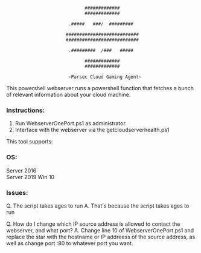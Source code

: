                                  #############                                 
                                 #############                                 
                                                                               
                           .#####   ###/  #########                            
                                                                               
                          ###########################                          
                          ###########################                          
                                                                               
                           .#########  /###   #####                            
                                                                               
                                 #############                                 
                                 #############                                 
                                       
                           ~Parsec Cloud Gaming Agent~

This powershell webserver runs a powershell function that fetches a bunch of relevant information
about your cloud machine.


### Instructions:                    
1. Run WebserverOnePort.ps1 as administrator.
2. Interface with the webserver via the getcloudserverhealth.ps1


This tool supports:

### OS:
Server 2016  
Server 2019 
Win 10
 

### Issues:
Q. The script takes ages to run
A. That's because the script takes ages to run 

Q. How do I change which IP source address is allowed to contact the webserver, and what port?
A. Change line 10 of WebserverOnePort.ps1 and replace the star with the hostname or IP addreess of the source address, as well as change port :80 to whatever port you want.




